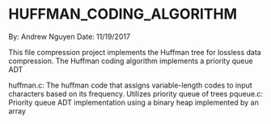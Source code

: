 # HUFFMAN_CODING_ALGORITHM

By: Andrew Nguyen
Date: 11/19/2017

This file compression project implements the Huffman tree for lossless data compression. The Huffman coding algorithm implements a priority queue ADT

huffman.c: The huffman code that assigns variable-length codes to input characters based on its frequency. Utilizes priority queue of trees
pqueue.c: Priority queue ADT implementation using a binary heap implemented by an array
